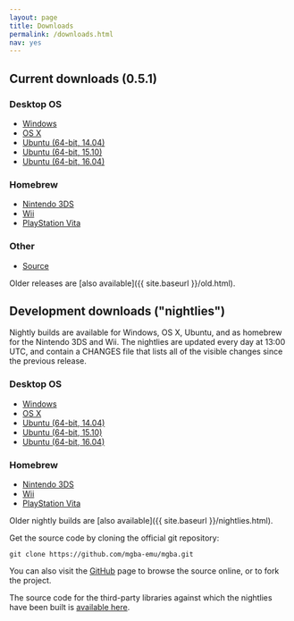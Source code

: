 ```yaml
---
layout: page
title: Downloads
permalink: /downloads.html
nav: yes
---
```


Current downloads (0.5.1)
-------------------------

### Desktop OS
* [Windows](https://github.com/mgba-emu/mgba/releases/download/0.5.1/mGBA-0.5.1-win32.7z)
* [OS X](https://github.com/mgba-emu/mgba/releases/download/0.5.1/mGBA-0.5.1-osx.tar.xz)
* [Ubuntu (64-bit, 14.04)](https://github.com/mgba-emu/mgba/releases/download/0.5.1/mGBA-0.5.1-ubuntu64-trusty.tar.xz)
* [Ubuntu (64-bit, 15.10)](https://github.com/mgba-emu/mgba/releases/download/0.5.1/mGBA-0.5.1-ubuntu64-wily.tar.xz)
* [Ubuntu (64-bit, 16.04)](https://github.com/mgba-emu/mgba/releases/download/0.5.1/mGBA-0.5.1-ubuntu64-xenial.tar.xz)

### Homebrew
* [Nintendo 3DS](https://github.com/mgba-emu/mgba/releases/download/0.5.1/mGBA-0.5.1-3ds.7z)
* [Wii](https://github.com/mgba-emu/mgba/releases/download/0.5.1/mGBA-0.5.1-wii.7z)
* [PlayStation Vita](https://github.com/mgba-emu/mgba/releases/download/0.5.1/mGBA-0.5.1-vita.7z)

### Other
* [Source](https://github.com/mgba-emu/mgba/archive/0.5.1.tar.gz)

Older releases are [also available]({{ site.baseurl }}/old.html).

Development downloads ("nightlies")
-----------------------------------

Nightly builds are available for Windows, OS X, Ubuntu, and as homebrew for the Nintendo 3DS and Wii. The nightlies are updated every day at 13:00 UTC, and contain a CHANGES file that lists all of the visible changes since the previous release.

### Desktop OS
* [Windows](https://s3.amazonaws.com/mgba/mGBA-nightly-latest-win32.7z)
* [OS X](https://s3.amazonaws.com/mgba/mGBA-nightly-latest-osx.tar.xz)
* [Ubuntu (64-bit, 14.04)](https://s3.amazonaws.com/mgba/mGBA-nightly-latest-ubuntu64-trusty.tar.xz)
* [Ubuntu (64-bit, 15.10)](https://s3.amazonaws.com/mgba/mGBA-nightly-latest-ubuntu64-wily.tar.xz)
* [Ubuntu (64-bit, 16.04)](https://s3.amazonaws.com/mgba/mGBA-nightly-latest-ubuntu64-xenial.tar.xz)

### Homebrew
* [Nintendo 3DS](https://s3.amazonaws.com/mgba/mGBA-nightly-latest-3ds.7z)
* [Wii](https://s3.amazonaws.com/mgba/mGBA-nightly-latest-wii.7z)
* [PlayStation Vita](https://s3.amazonaws.com/mgba/mGBA-nightly-latest-vita.7z)

Older nightly builds are [also available]({{ site.baseurl }}/nightlies.html).

Get the source code by cloning the official git repository:

    git clone https://github.com/mgba-emu/mgba.git

You can also visit the [GitHub](https://github.com/mgba-emu/mgba/) page to browse the source online, or to fork the project.

The source code for the third-party libraries against which the nightlies have been built is [available here](https://github.com/mgba-emu/dependencies).
